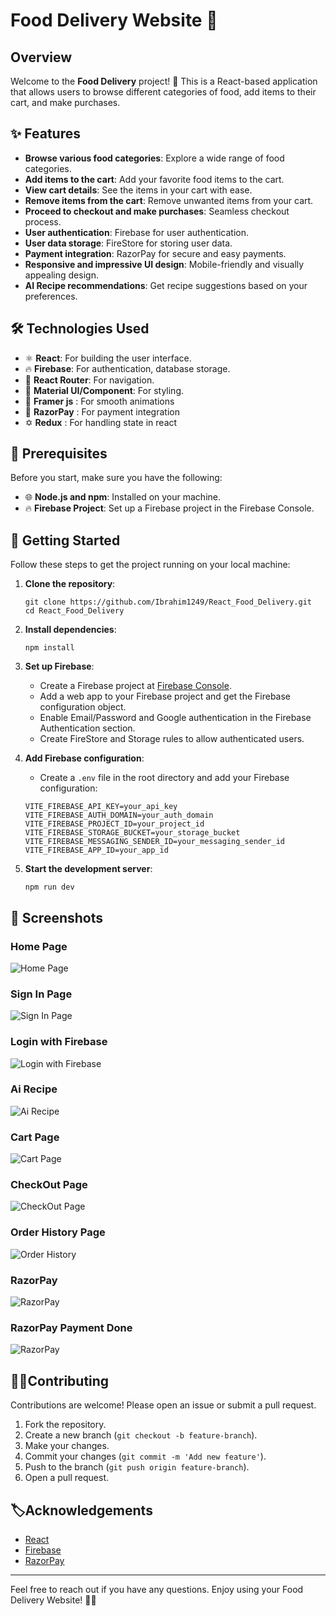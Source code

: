 # Food Delivery Website 🚚

## Overview

Welcome to the **Food Delivery** project! 🎉 This is a React-based application that allows users to browse different categories of food, add items to their cart, and make purchases.

## ✨ Features

 - **Browse various food categories**: Explore a wide range of food categories.
 - **Add items to the cart**: Add your favorite food items to the cart.
 - **View cart details**: See the items in your cart with ease.
 - **Remove items from the cart**: Remove unwanted items from your cart.
 - **Proceed to checkout and make purchases**: Seamless checkout process.
 - **User authentication**: Firebase for user authentication.
 - **User data storage**: FireStore for storing user data.
 - **Payment integration**: RazorPay for secure and easy payments.
 - **Responsive and impressive UI design**: Mobile-friendly and visually appealing design.
 - **AI Recipe recommendations**: Get recipe suggestions based on your preferences.

## 🛠️ Technologies Used

- ⚛️ **React**: For building the user interface.
- 🔥 **Firebase**: For authentication, database storage.
- 🚦 **React Router**: For navigation.
- 🎨 **Material UI/Component**: For styling.
- 🌊 **Framer js** : For smooth animations
- 💸 **RazorPay** : For payment integration  
- ✡️ **Redux** : For handling state in react 

## 🔧 Prerequisites

Before you start, make sure you have the following:

- 🌐 **Node.js and npm**: Installed on your machine.
- 🔥 **Firebase Project**: Set up a Firebase project in the Firebase Console.

## 🚀 Getting Started

Follow these steps to get the project running on your local machine:

1. **Clone the repository**:
    ```plaintext
    git clone https://github.com/Ibrahim1249/React_Food_Delivery.git
    cd React_Food_Delivery
    ```

2. **Install dependencies**:
    ```plaintext
    npm install
    ```

3. **Set up Firebase**:
    - Create a Firebase project at [Firebase Console](https://console.firebase.google.com/).
    - Add a web app to your Firebase project and get the Firebase configuration object.
    - Enable Email/Password and Google authentication in the Firebase Authentication section.
    - Create FireStore and Storage rules to allow authenticated users.

4. **Add Firebase configuration**:
    - Create a `.env` file in the root directory and add your Firebase configuration:
    ```plaintext
    VITE_FIREBASE_API_KEY=your_api_key
    VITE_FIREBASE_AUTH_DOMAIN=your_auth_domain
    VITE_FIREBASE_PROJECT_ID=your_project_id
    VITE_FIREBASE_STORAGE_BUCKET=your_storage_bucket
    VITE_FIREBASE_MESSAGING_SENDER_ID=your_messaging_sender_id
    VITE_FIREBASE_APP_ID=your_app_id
    ```

5. **Start the development server**:
    ```plaintext
    npm run dev
    ```

## 📸 Screenshots

### Home Page
![Home Page](/screenshots/home.jpeg)

### Sign In Page
![Sign In Page](./screenshots/signup.jpeg)

### Login with Firebase
![Login with Firebase](./screenshots/login.jpeg)

### Ai Recipe
![Ai Recipe](./screenshots/Ai.jpeg)

### Cart Page
![Cart Page](./screenshots/cart.jpeg)

### CheckOut Page
![CheckOut Page](./screenshots/checkout.jpeg)

### Order History Page
![Order History](./screenshots/order%20history.jpeg)

### RazorPay 
![RazorPay](./screenshots/payment.jpeg)

### RazorPay Payment Done
![RazorPay](./screenshots/payment%20done.jpeg)

## 👨‍💻Contributing

Contributions are welcome! Please open an issue or submit a pull request.

1. Fork the repository.
2. Create a new branch (`git checkout -b feature-branch`).
3. Make your changes.
4. Commit your changes (`git commit -m 'Add new feature'`).
5. Push to the branch (`git push origin feature-branch`).
6. Open a pull request.

## 🏷️Acknowledgements

- [React](https://reactjs.org/)
- [Firebase](https://firebase.google.com/)
- [RazorPay](https://razorpay.com/)

---

Feel free to reach out if you have any questions. Enjoy using your Food Delivery Website! 🚚🚀
